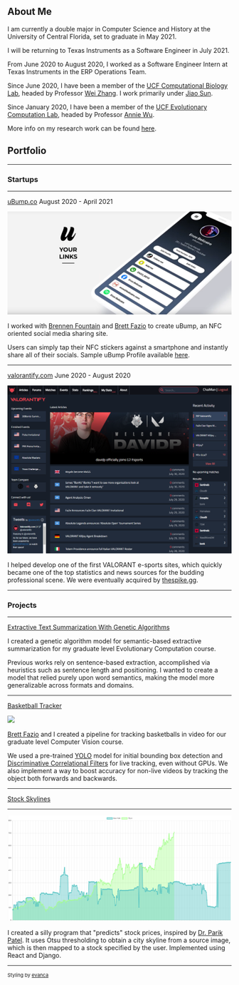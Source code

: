 ## About Me

I am currently a double major in Computer Science and History at the University of Central Florida, set to graduate in May 2021.

I will be returning to Texas Instruments as a Software Engineer in July 2021. 

From June 2020 to August 2020, I worked as a Software Engineer Intern at Texas Instruments in the ERP Operations Team. 

Since June 2020, I have been a member of the [UCF Computational Biology Lab](https://server.cs.ucf.edu/compbio/), headed by Professor [Wei Zhang](https://www.cs.ucf.edu/~wzhang/). I work primarily under [Jiao Sun](https://server.cs.ucf.edu/compbio/people/).

Since January 2020, I have been a member of the [UCF Evolutionary Computation Lab](http://www.cs.ucf.edu/~ecl/index.html), headed by Professor [Annie Wu](http://www.cs.ucf.edu/~aswu/).

More info on my research work can be found [here](/research.md).

## Portfolio

---

### Startups

---

[uBump.co](https://shop.ubump.co) August 2020 - April 2021

<img src="images/bump.png">

I worked with [Brennen Fountain](https://www.linkedin.com/in/brennen-fountain-743302149/) and [Brett Fazio](https://www.linkedin.com/in/brett-fazio/) to create uBump, an NFC oriented social media sharing site.

Users can simply tap their NFC stickers against a smartphone and instantly share all of their socials. Sample uBump Profile available [here](https://ubump.co/william).

---

[valorantify.com](https://github.com/wanchichen/valorantify-preview) June 2020 - August 2020

<img src="images/valorantify.PNG">

I helped develop one of the first VALORANT e-sports sites, which quickly became one of the top statistics and news sources for the budding professional scene. We were eventually acquired by [thespike.gg](https://www.thespike.gg/).

---

### Projects

---
[Extractive Text Summarization With Genetic Algorithms](https://github.com/wanchichen/GA-Text-Summarization)

I created a genetic algorithm model for semantic-based extractive summarization for my graduate level Evolutionary Computation course.

Previous works rely on sentence-based extraction, accomplished via heuristics such as sentence length and positioning. I wanted to create a model that relied purely upon word semantics, making the model more generalizable across formats and domains.

---

[Basketball Tracker](https://github.com/brettfazio/CVBallTracking)

![](https://raw.githubusercontent.com/brettfazio/CVBallTracking/main/assets/bron.gif)

[Brett Fazio](https://www.linkedin.com/in/brett-fazio/) and I created a pipeline for tracking basketballs in video for our graduate level Computer Vision course. 

We used a pre-trained [YOLO](https://pjreddie.com/darknet/yolo/) model for initial bounding box detection and [Discriminative Correlational Filters](https://arxiv.org/abs/1611.08461) for live tracking, even without GPUs. We also implement a way to boost accuracy for non-live videos by tracking the object both forwards and backwards.

---

[Stock Skylines](https://wanchichen.github.io/Stock-Skylines/)

---

<img src="images/stonk.png">

I created a silly program that "predicts" stock prices, inspired by [Dr. Parik Patel](https://twitter.com/parikpatelcfa/status/1334497433469022208). It uses Otsu thresholding to obtain a city skyline from a source image, which is then mapped to a stock specified by the user. Implemented using React and Django.

---
<p style="font-size:11px">Styling by <a href="https://github.com/evanca/quick-portfolio">evanca</a></p>
<!-- Remove above link if you don't want to attibute -->
